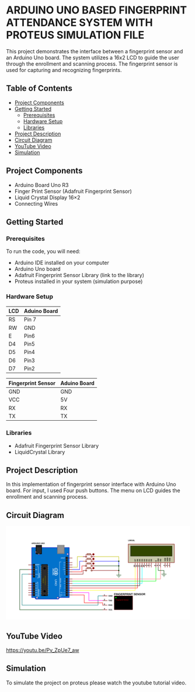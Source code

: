 # ARDUINO UNO BASED FINGERPRINT ATTENDANCE SYSTEM WITH PROTEUS SIMULATION FILE


This project demonstrates the interface between a fingerprint sensor and an Arduino Uno board. The system utilizes a 16x2 LCD to guide the user through the enrollment and scanning process. The fingerprint sensor is used for capturing and recognizing fingerprints.

## Table of Contents

- [Project Components](#project-components)
- [Getting Started](#getting-started)
  - [Prerequisites](#prerequisites)
  - [Hardware Setup](#hardware-setup)
  - [Libraries](#libraries)
- [Project Description](#project-description)
- [Circuit Diagram](#circuit-diagram)
- [YouTube Video](#youtube-video)
- [Simulation](#simulation)

## Project Components

- Arduino Board Uno R3
- Finger Print Sensor (Adafruit Fingerprint Sensor)
- Liquid Crystal Display 16×2
- Connecting Wires

## Getting Started

### Prerequisites

To run the code, you will need:

- Arduino IDE installed on your computer
- Arduino Uno board
- Adafruit Fingerprint Sensor Library (link to the library)
- Proteus installed in your system (simulation purpose)

### Hardware Setup

| LCD  | Aduino Board |
|------|--------------|
| RS   | Pin 7        |
| RW   | GND          |
| E    | Pin6         |
| D4   | Pin5         |
| D5   | Pin4         |
| D6   | Pin3         |
| D7   | Pin2         |

| Fingerprint Sensor  | Aduino Board |
|------|------------|
| GND  | GND        |
| VCC  | 5V         |
| RX   | RX         |
| TX   | TX         |


### Libraries

- Adafruit Fingerprint Sensor Library
- LiquidCrystal Library

## Project Description

In this implementation of fingerprint sensor interface with Arduino Uno board. For input, I used Four push buttons. The menu on LCD guides the enrollment and scanning process. 

## Circuit Diagram

![Circuit Diagram](https://raw.githubusercontent.com/AhmedManan/Arduino-UNO-based-fingerprint-sensor-interface/9ff5467b2f5f4eb8d005a39ed648db2309ace663/fingerprint.SVG)

## YouTube Video

https://youtu.be/Pv_ZpUe7_aw

## Simulation

To simulate the project on proteus please watch the youtube tutorial video.
